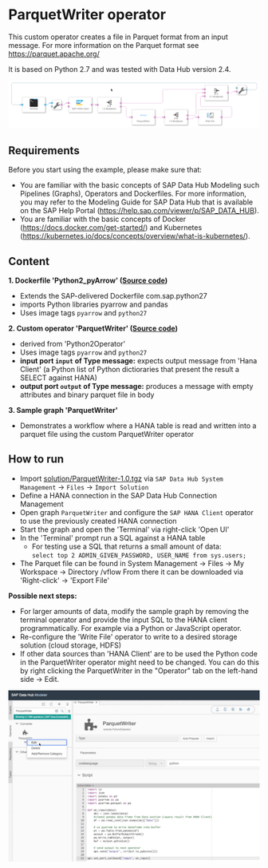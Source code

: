 # ParquetWriter operator #
This custom operator creates a file in Parquet format from an input message. For more information on the Parquet format see https://parquet.apache.org/

It is based on Python 2.7 and was tested with Data Hub version 2.4.

![alt text](./graph.png "Graph")

## Requirements

Before you start using the example, please make sure that:

- You are familiar with the basic concepts of SAP Data Hub Modeling such Pipelines (Graphs), Operators and Dockerfiles.  For more information, you may refer to the Modeling Guide for SAP Data Hub that is available on the SAP Help Portal (https://help.sap.com/viewer/p/SAP_DATA_HUB).
- You are familiar with the basic concepts of Docker (https://docs.docker.com/get-started/) and Kubernetes (https://kubernetes.io/docs/concepts/overview/what-is-kubernetes/).

## Content
**1. Dockerfile 'Python2_pyArrow' ([Source code](src/ParquetWriter-1.0/vrep/vflow/dockerfiles/examples/Python2_pyArrow/Dockerfile))**
  - Extends the SAP-delivered Dockerfile com.sap.python27
  - imports Python libraries pyarrow and pandas
  - Uses image tags `pyarrow` and `python27`

**2. Custom operator 'ParquetWriter' ([Source code](src/ParquetWriter-1.0/vrep/vflow/subengines/com/sap/python27/operators/examples/ParquetWriter/parquet_pyarrow_upload.py))**
  - derived from 'Python2Operator'
  - Uses image tags `pyarrow` and `python27`
  - **input port `input` of Type message:** expects output message from 'Hana Client' (a Python list of Python dictioraries that present the result a SELECT against HANA)
  - **output port `output` of Type message:** produces a message with empty attributes and binary parquet file in body

**3. Sample graph 'ParquetWriter'**
  - Demonstrates a workflow where a HANA table is read and written into a parquet file using the custom ParquetWriter  operator
  
## How to run
  - Import [solution/ParquetWriter-1.0.tgz](solution/ParquetWriter-1.0.tgz) via `SAP Data Hub System Management` -> `Files` -> `Import Solution`
  - Define a HANA connection in the SAP Data Hub Connection Management
  - Open graph `ParquetWriter` and configure the `SAP HANA Client` operator to use the previously created HANA connection
  - Start the graph and open the 'Terminal' via right-click 'Open UI'
  - In the 'Terminal' prompt run a SQL against a HANA table
    - For testing use a SQL that returns a small amount of data:  
      `select top 2 ADMIN_GIVEN_PASSWORD, USER_NAME from sys.users;`
  - The Parquet file can be found in System Management -> Files -> My Workspace -> Directory /vflow 
    From there it can be downloaded via 'Right-click' -> 'Export File'

**Possible next steps:**
  - For larger amounts of data, modify the sample graph by removing the terminal operator and provide the input SQL to the HANA client programmatically. For example via a Python or JavaScript operator.
  - Re-configure the 'Write File' operator to write to a desired storage solution (cloud storage, HDFS)
  - If other data sources than 'HANA Client' are to be used the Python code in the ParquetWriter operator might need to be changed. You can do this by right clicking the ParquetWriter in the "Operator" tab on the left-hand side -> Edit.

![alt text](./modify.jpg "Modify operator code")
